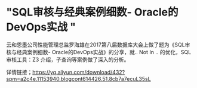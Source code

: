 # "SQL审核与经典案例细数- Oracle的DevOps实战 "
云和恩墨公司性能管理总监罗海雄在2017第八届数据库大会上做了题为《SQL审核与经典案例细数- Oracle的DevOps实战》的分享，就.. Not In .. 的优化，SQL审核工具：Z3 介绍，子查询等案例做了深入的分析。

详情链接；https://yq.aliyun.com/download/432?spm=a2c4e.11153940.blogcont614426.51.8cb7a7ecuL35sL
